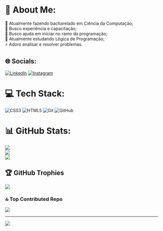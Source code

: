 # 💫 About Me:
🔭 Atualmente fazendo bacharelado em Ciência da Computação;<br>👯 Busco experiência e capacitação;<br>🤝 Busco ajuda em iniciar no ramo da programação;<br>🌱 Atualmente estudando Lógica de Programação;<br>⚡ Adoro analisar e resolver problemas.


## 🌐 Socials:
[![LinkedIn](https://img.shields.io/badge/LinkedIn-%230077B5.svg?logo=linkedin&logoColor=white)](https://linkedin.com/in/https://www.linkedin.com/in/lucas-santos-amorim-784053303/) 
[![Instagram](https://img.shields.io/badge/Instagram-%23E4405F.svg?logo=Instagram&logoColor=white)](https://instagram.com/https://www.instagram.com/lc_amoriim/)

# 💻 Tech Stack:
![CSS3](https://img.shields.io/badge/css3-%231572B6.svg?style=plastic&logo=css3&logoColor=white) ![HTML5](https://img.shields.io/badge/html5-%23E34F26.svg?style=plastic&logo=html5&logoColor=white) ![Git](https://img.shields.io/badge/git-%23F05033.svg?style=plastic&logo=git&logoColor=white) ![GitHub](https://img.shields.io/badge/github-%23121011.svg?style=plastic&logo=github&logoColor=white)
# 📊 GitHub Stats:
![](https://github-readme-stats.vercel.app/api?username=LucasAmorim03&theme=highcontrast&hide_border=false&include_all_commits=true&count_private=false)<br/>
![](https://github-readme-streak-stats.herokuapp.com/?user=LucasAmorim03&theme=highcontrast&hide_border=false)<br/>
![](https://github-readme-stats.vercel.app/api/top-langs/?username=LucasAmorim03&theme=highcontrast&hide_border=false&include_all_commits=true&count_private=false&layout=compact)

## 🏆 GitHub Trophies
![](https://github-profile-trophy.vercel.app/?username=LucasAmorim03&theme=radical&no-frame=false&no-bg=false&margin-w=4)

### 🔝 Top Contributed Repo
![](https://github-contributor-stats.vercel.app/api?username=LucasAmorim03&limit=5&theme=radical&combine_all_yearly_contributions=true)

---
[![](https://visitcount.itsvg.in/api?id=LucasAmorim03&icon=2&color=11)](https://visitcount.itsvg.in)

<!-- Proudly created with GPRM ( https://gprm.itsvg.in ) -->
